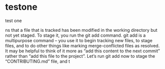# testone
test one

ns that a file that is tracked has been modified in the working directory but not yet staged. To stage it, you run the git add command. git add is a multipurpose command – you use it to begin tracking new files, to stage files, and to do other things like marking merge-conflicted files as resolved. It may be helpful to think of it more as “add this content to the next commit” rather than “add this file to the project”. Let’s run git add now to stage the “CONTRIBUTING.md” file, and t
